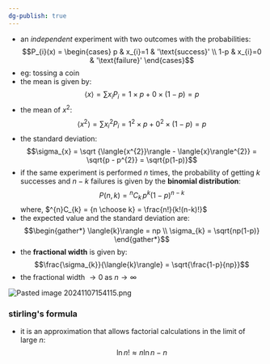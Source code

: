 ```yaml
---
dg-publish: true
---
```


- an *independent* experiment with two outcomes with the probabilities: 
$$P_{i}(x) = \begin{cases} p & x_{i}=1 & '\text{success}' \\ 1-p & x_{i}=0 & '\text{failure}' \end{cases}$$
- eg: tossing a coin
- the mean is given by: 
$$\langle{x}\rangle = \sum\limits x_{i}P_{i} = 1\times p + 0 \times (1-p) = p$$
 - the mean of $x^{2}:$ 
 $$\langle{x^{2}}\rangle = \sum\limits x_{i}^{2} P_{i} = 1^{2}\times p + 0^{2}\times(1-p)=  p$$
- the standard deviation: 
$$\sigma_{x} = \sqrt {\langle{x^{2}}\rangle - \langle{x}\rangle^{2}} = \sqrt{p - p^{2}} = \sqrt{p(1-p)}$$
- if the same experiment is performed $n$ times, the probability of getting $k$ successes and $n-k$ failures is given by the **binomial distribution**: 
$$P(n,k) =  {}^{n}C_{k} \,p^{k}(1-p)^{n-k}$$
	where, $^{n}C_{k} = {n \choose k} =  \frac{n!}{k!(n-k)!}$ 
- the expected value and the standard deviation are: 
$$\begin{gather*}
	\langle{k}\rangle = np \\
	\sigma_{k} = \sqrt{np(1-p)}
\end{gather*}$$
- the **fractional width** is given by: 
$$\frac{\sigma_{k}}{\langle{k}\rangle} = \sqrt{\frac{1-p}{np}}$$
- the fractional width $\to 0 \;\text{as } n\to\infty$

![Pasted image 20241107154115.png](/img/user/pics/Pasted%20image%2020241107154115.png)
### stirling's formula
- it is an approximation that allows factorial calculations in the limit of large ${} n:$
$$\ln n! \approx n\ln n - n$$
